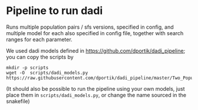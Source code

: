 # Pipeline to run dadi

Runs multiple population pairs / sfs versions, specified in config, and multiple model for each also specified in config file, together with search ranges for each parameter.

We used dadi models defined in https://github.com/dportik/dadi_pipeline; you can copy the scripts by

``` 
mkdir -p scripts
wget -O  scripts/dadi_models.py https://raw.githubusercontent.com/dportik/dadi_pipeline/master/Two_Population_Pipeline/Models_2D.py
```

(It should also be possible to run the pipeline using your own models, just place them in `scripts/dadi_models.py`, or change the name sourced in the snakefile)

